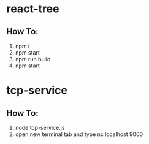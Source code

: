 react-tree
==========

## How To:

1. npm i
2. npm start
3. npm run build
3. npm start



tcp-service
===========

## How To:
1. node tcp-service.js
2. open new terminal tab and type
    nc localhost 9000

